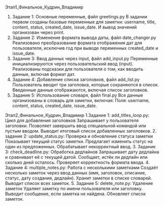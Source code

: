 Этап1_Финальное_Кудрин_Владимир
1. Задание 1: Основные переменные, файл greetings.py
В задании первом созданы базовые переменные для заметки: username, title, content, status, created_date, issue_date.
И вывод значений организован через print.
2. Задание 2: Изменение формата вывода даты, файл date_changer.py
Реализовано преобразование формата отображения дат для пользователя, исключив год при выводе переменных created_date и issue_date.
3. Задание 3: Ввод данных через input, файл add_input.py
Переменные инициализируются через пользовательский ввод (input).
Реализованы подсказки для пользователя о том, как вводить данные, включая формат дат.
4. Задание 4: Добавление списка заголовков, файл add_list.py
Пользователь вводит три заголовка, которые сохраняются в список.
Введенные данные отображаются, включая список заголовков.
5. Задание 5: Использование словаря, файл final.py
Все данные организованы в словарь для заметки, включая:
Поля: username, content, status, created_date, issue_date.

Этап2_Финальное_Кудрин_Владимир
1.Задание 1: add_titles_loop.py: Цикл для добавления заголовков
Запрашивает у пользователя заголовки.
Позволяет завершить ввод специальной командой или пустым вводом.
Выводит итоговый список добавленных заголовков.
2. задание 2: update_status.py: Проверка и обновление статуса заметки
Показывает текущий статус заметки.
Предлагает изменить статус на один из предложенных.
Обрабатывает некорректный ввод.
3. Задание 3: check_deadline.py: Обработка дедлайнов
Запрашивает дату дедлайна и сравнивает её с текущей датой.
Сообщает, истёк ли дедлайн или сколько дней осталось.
Проверяет корректность формата ввода.
4. Задание 4: multiple_notes.py: Работа с несколькими заметками
Создаёт несколько заметок через ввод данных (имя, заголовок, описание, статус, дату создания, дедлайн).
Хранит заметки в списке словарей.
Выводит список всех заметок.
5. Задание 5: delete_note.py: Удаление заметок
Удаляет заметку по имени пользователя или заголовку.
Выводит сообщение, если заметка не найдена.
Обновляет список заметок.
